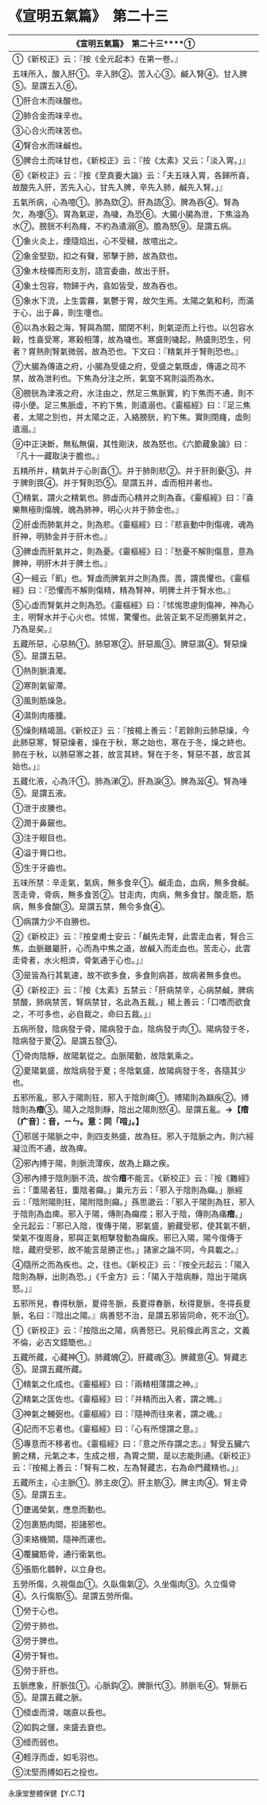 # 《宣明五氣篇》　第二十三

|**《宣明五氣篇》　第二十三****①**|
|---|
|①《新校正》云：『按《全元起本》在第一卷。』|
|五味所入，酸入肝①。辛入肺②。苦入心③。鹹入腎④。甘入脾⑤。是謂五入⑥。|
|①肝合木而味酸也。|
|②肺合金而味辛也。|
|③心合火而味苦也。|
|④腎合水而味鹹也。|
|⑤脾合土而味甘也，《新校正》云：『按《太素》又云：「淡入胃。」』|
|⑥《新校正》云：『按《至真要大論》云：「夫五味入胃，各歸所喜，故酸先入肝，苦先入心，甘先入脾，辛先入肺，鹹先入腎。」』|
|五氣所病，心為噫①。肺為欬②。肝為語③。脾為吞④。腎為欠，為嚏⑤。胃為氣逆，為噦，為恐⑥。大腸小腸為泄，下焦溢為水⑦。膀胱不利為癃，不約為遺溺⑧。膽為怒⑨。是謂五病。|
|①象火炎上，煙隨焰出，心不受穢，故噫出之。|
|②象金堅勁，扣之有聲，邪擊于肺，故為欬也。|
|③象木枝條而形支別，語宣委曲，故出于肝。|
|④象土包容，物歸于內，翕如皆受，故為吞也。|
|⑤象水下流，上生雲霧，氣鬱于胃，故欠生焉。太陽之氣和利，而滿于心，出于鼻，則生嚏也。|
|⑥以為水榖之海，腎與為關，關閉不利，則氣逆而上行也。以包容水榖，性喜受寒，寒榖相薄，故為噦也。寒盛則噦起，熱盛則恐生，何者？胃熱則腎氣微弱，故為恐也。下文曰：『精氣并于腎則恐也。』|
|⑦大腸為傳道之府，小腸為受盛之府，受盛之氣既虛，傳道之司不禁，故為泄利也。下焦為分注之所，氣窒不寫則溢而為水。|
|⑧膀胱為津液之府，水注由之，然足三焦脈實，約下焦而不通，則不得小便。足三焦脈虛，不約下焦，則遺溺也。《靈樞經》曰：『足三焦者，太陽之別也，并太陽之正，入絡膀胱，約下焦。實則閉癃，虛則遺溺。』|
|⑨中正決斷，無私無偏，其性剛決，故為怒也。《六節藏象論》曰：『凡十一藏取決于膽也。』|
|五精所并，精氣并于心則喜①。并于肺則悲②。并于肝則憂③。并于脾則畏④。并于腎則恐⑤。是謂五并，虛而相并者也。|
|①精氣，謂火之精氣也。肺虛而心精并之則為喜。《靈樞經》曰：『喜樂無極則傷魄，魄為肺神，明心火并于肺金也。』|
|②肝虛而肺氣并之，則為悲。《靈樞經》曰：『悲哀動中則傷魂，魂為肝神，明肺金并于肝木也。』|
|③脾虛而肝氣并之，則為憂。《靈樞經》曰：『愁憂不解則傷意，意為脾神，明肝木并于脾土也。』|
|④一經云「飢」也。腎虛而脾氣并之則為畏。畏，謂畏懼也。《靈樞經》曰：『恐懼而不解則傷精，精為腎神，明脾土并于腎水也。』|
|⑤心虛而腎氣并之則為恐。《靈樞經》曰：『怵惕思慮則傷神，神為心主，明腎水并于心火也。怵惕，驚懼也。此皆正氣不足而勝氣并之，乃為是矣。』|
|五藏所惡，心惡熱①。肺惡寒②。肝惡風③。脾惡濕④。腎惡燥⑤。是謂五惡。|
|①熱則脈潰濁。|
|②寒則氣留滯。|
|③風則筋燥急。|
|④濕則肉痿腫。|
|⑤燥則精竭涸。《新校正》云：『按楊上善云：「若餘則云肺惡燥，今此肺惡寒，腎惡燥者，燥在于秋，寒之始也，寒在于冬，燥之終也。肺在于秋，以肺惡寒之甚，故言其終。腎在于冬，腎惡不甚，故言其始也。」』|
|五藏化液，心為汗①。肺為涕②。肝為淚③。脾為涎④。腎為唾⑤。是謂五液。|
|①泄于皮腠也。|
|②潤于鼻竅也。|
|③注于眼目也。|
|④溢于脣口也。|
|⑤生于牙齒也。|
|五味所禁：辛走氣，氣病，無多食辛①。鹹走血，血病，無多食鹹。苦走骨，骨病，無多食苦②。甘走肉，肉病，無多食甘。酸走筋，筋病，無多食酸③。是謂五禁，無令多食④。|
|①病謂力少不自勝也。|
|②《新校正》云：『按皇甫士安云：「鹹先走腎，此雲走血者，腎合三焦，血脈雖屬肝，心而為中焦之道，故鹹入而走血也。苦走心，此雲走骨者，水火相濟，骨氣通于心也。」』|
|③是皆為行其氣速，故不欲多食，多食則病甚，故病者無多食也。|
|④《新校正》云：『按《太素》五禁云：「肝病禁辛，心病禁鹹，脾病禁酸，肺病禁苦，腎病禁甘，名此為五裁。」楊上善云：「口嗜而欲食之，不可多也，必自裁之，命曰五裁。」』|
|五病所發，陰病發于骨，陽病發于血，陰病發于肉①。陽病發于冬，陰病發于夏②。是謂五發③。|
|①骨肉陰靜，故陽氣從之。血脈陽動，故陰氣乘之。|
|②夏陽氣盛，故陰病發于夏；冬陰氣盛，故陽病發于冬，各隨其少也。|
|五邪所亂，邪入于陽則狂，邪入于陰則痺①。搏陽則為巔疾②。搏陰則為**瘖**③。陽入之陰則靜，陰出之陽則怒④。是謂五亂。**→【瘖〔疒音〕：音，ㄧㄣ。意：同「喑」。】**|
|①邪居于陽脈之中，則四支熱盛，故為狂。邪入于陰脈之內，則六經凝泣而不通，故為痺。|
|②邪內搏于陽，則脈流薄疾，故為上巔之疾。|
|③邪內搏于陰則脈不流，故令**瘖**不能言。《新校正》云：『按《難經》云：「重陽者狂，重陰者癲。」巢元方云：「邪入于陰則為癲。」脈經云：「陰附陽則狂，陽附陰則癲。」孫思邈云：「邪入于陽則為狂，邪入于陰則為血痺。邪入于陽，傳則為癲痙；邪入于陰，傳則為痛**瘖**。」全元起云：「邪已入陰，復傳于陽，邪氣盛，腑藏受邪，使其氣不朝，榮氣不復周身，邪與正氣相擊發動為癲疾。邪已入陽，陽今復傳于陰，藏府受邪，故不能言是勝正也。」諸家之論不同，今具載之。』|
|④隨所之而為疾也。之，往也。《新校正》云：『按全元起云：「陽入陰則為靜，出則為恐。」《千金方》云：「陽入于陰病靜，陰出于陽病怒。」』|
|五邪所見，春得秋脈，夏得冬脈，長夏得春脈，秋得夏脈，冬得長夏脈，名曰：『陰出之陽。』病善怒不治，是謂五邪皆同命，死不治①。|
|①《新校正》云：『按陰出之陽，病善怒已。見前條此再言之，文義不倫，必古文錯簡也。』|
|五藏所藏，心藏神①。肺藏魄②。肝藏魂③。脾藏意④。腎藏志⑤。是謂五藏所藏。|
|①精氣之化成也。《靈樞經》曰：『兩精相薄謂之神。』|
|②精氣之匡佐也。《靈樞經》曰：『并精而出入者，謂之魄。』|
|③神氣之輔弼也。《靈樞經》曰：『隨神而往來者，謂之魂。』|
|④記而不忘者也。《靈樞經》曰：『心有所憶謂之意。』|
|⑤專意而不移者也。《靈樞經》曰：『意之所存謂之志。』腎受五臟六腑之精，元氣之本，生成之根，為胃之關，是以志能則通。《新校正》云：『按楊上善云：「腎有二枚，左為腎藏志，右為命門藏精也。」』|
|五藏所主，心主脈①。肺主皮②。肝主筋③。脾主肉④。腎主骨⑤。是謂五主。|
|①壅遏榮氣，應息而動也。|
|②包裹筋肉間，拒諸邪也。|
|③束絡機關，隨神而運也。|
|④覆臟筋骨，通行衛氣也。|
|⑤張筋化髓幹，以立身也。|
|五勞所傷，久視傷血①。久臥傷氣②。久坐傷肉③。久立傷骨④。久行傷筋⑤。是謂五勞所傷。|
|①勞于心也。|
|②勞于肺也。|
|③勞于脾也。|
|④勞于腎也。|
|⑤勞于肝也。|
|五脈應象，肝脈弦①。心脈鈎②。脾脈代③。肺脈毛④。腎脈石⑤。是謂五藏之脈。|
|①緛虛而滑，端直以長也。|
|②如鈎之偃，來盛去衰也。|
|③緛而弱也。|
|④輕浮而虛，如毛羽也。|
|⑤沈堅而搏如石之投也。|


永康堂整體保健【Y.C.T】


